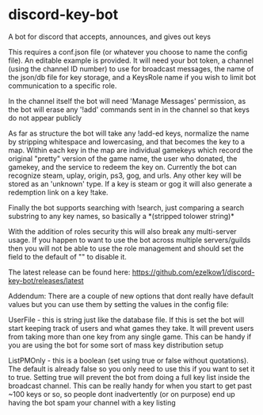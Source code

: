 # discord-key-bot
A bot for discord that accepts, announces, and gives out keys

This requires a conf.json file (or whatever you choose to name the config file). An editable example is provided. It will need your bot token, a channel (using the channel ID number) to use for broadcast messages, the name of the json/db file for key storage, and a KeysRole name if you wish to limit bot communication to a specific role.

In the channel itself the bot will need 'Manage Messages' permission, as the bot will erase any '!add' commands sent in in the channel so that keys do not appear publicly

As far as structure the bot will take any !add-ed keys, normalize the name by stripping whitespace and lowercasing, and that becomes the key to a map. Within each key in the map are individual gamekeys which record the original "pretty" version of the game name, the user who donated, the gamekey, and the service to redeem the key on.  Currently the bot can recognize steam, uplay, origin, ps3, gog, and urls. Any other key will be stored as an 'unknown' type.  If  a key is steam or gog it will also generate a redemption link on a key !take.

Finally the bot supports searching with !search, just comparing a search substring to any key names, so basically a \*(stripped tolower string)\*

With the addition of roles security this will also break any multi-server usage. If you happen to want to use the bot across multiple servers/guilds then you will not be able to use the role management and should set the field to the default of "" to disable it.

The latest release can be found here: https://github.com/ezelkow1/discord-key-bot/releases/latest


Addendum:
There are a couple of new options that dont really have default values but you can use them by setting the values in the config file:

UserFile - this is string just like the database file. If this is set the bot will start keeping track of users and what games they take. It will prevent users from taking more than one key from any single game. This can be handy if you are using the bot for some sort of mass key distribution setup

ListPMOnly - this is a boolean (set using true or false without quotations). The default is already false so you only need to use this if you want to set it to true. Setting true will prevent the bot from doing a full key list inside the broadcast channel. This can be really handy for when you start to get past ~100 keys or so, so people dont inadvertently (or on purpose) end up having the bot spam your channel with a key listing
